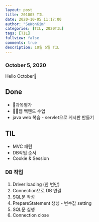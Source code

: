 ```yaml
---
layout: post
title: 201005 TIL
date: 2020-10-05 11:17:00
author: "SeWonKim"
categories: [TIL, 2020TIL]
tags: [TIL]
fullview: false
comments: true
description: 10월 5일 TIL
---
```


### October 5, 2020

Hello October👋

## Done

- 📌과목평가
- 👨‍💻웹 백엔드 수업
- java web 복습 - servlet으로 게시판 만들기

## TIL

- MVC 패턴 
- DB작업 순서
- Cookie & Session

### DB 작업

1. Driver loading (한 번만)
2. Connection으로 DB 연결
3. SQL문 작성
4. PrepareStatement 생성 - 변수값 setting
5. SQL문 실행
6. Connection close

